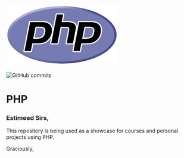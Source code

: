 <img src="php_logo.png" width="300" />

![GitHub commits](https://img.shields.io/github/commit-activity/m/rafaelravelli12/php_laravel)

# PHP

### Estimeed Sirs,

This repository is being used as a showcase for courses and personal projects using PHP.

Graciously,
